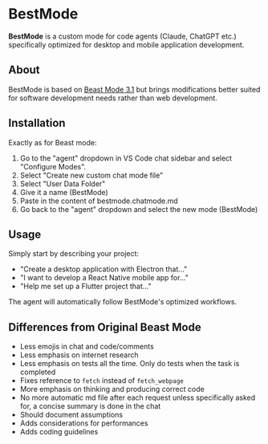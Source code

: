# BestMode

**BestMode** is a custom mode for code agents (Claude, ChatGPT etc.) specifically optimized for desktop and mobile application development.

## About

BestMode is based on [Beast Mode 3.1](https://gist.github.com/burkeholland/88af0249c4b6aff3820bf37898c8bacf) but brings modifications better suited for software development needs rather than web development.


## Installation
Exactly as for Beast mode:
1. Go to the "agent" dropdown in VS Code chat sidebar and select "Configure Modes".
2. Select "Create new custom chat mode file"
3. Select "User Data Folder"
4. Give it a name (BestMode)
5. Paste in the content of bestmode.chatmode.md
6. Go back to the "agent" dropdown and select the new mode (BestMode)


## Usage

Simply start by describing your project:
- "Create a desktop application with Electron that..."
- "I want to develop a React Native mobile app for..."
- "Help me set up a Flutter project that..."

The agent will automatically follow BestMode's optimized workflows.

## Differences from Original Beast Mode

- Less emojis in chat and code/comments
- Less emphasis on internet research
- Less emphasis on tests all the time. Only do tests when the task is completed
- Fixes reference to `fetch` instead of `fetch_webpage` 
- More emphasis on thinking and producing correct code 
- No more automatic md file after each request unless specifically asked for, a concise summary is done in the chat
- Should document assumptions
- Adds considerations for performances
- Adds coding guidelines

